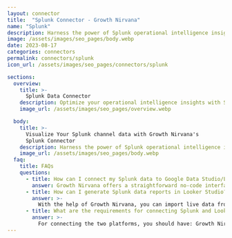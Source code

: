 ```yaml
---
layout: connector
title:  "Splunk Connector - Growth Nirvana"
name: "Splunk"
description: Harness the power of Splunk operational intelligence insights integrated into Looker Studio for strategic monitoring decisions.
image: /assets/images/seo_pages/body.webp
date: 2023-08-17
categories: connectors
permalink: connectors/splunk
icon_url: /assets/images/seo_pages/connectors/splunk

sections:
  overview:
    title: >-
      Splunk Data Connector
    description: Optimize your operational intelligence insights with Splunk integration. Seamlessly merge operational data from Splunk with Looker Studio's analytical capabilities, unlocking insights that drive monitoring strategies, anomaly detection, and operational excellence.
    image_url: /assets/images/seo_pages/overview.webp

  body:
    title: >-
      Visualize Your Splunk channel data with Growth Nirvana's
      Splunk Connector
    description: Harness the power of Splunk operational intelligence insights integrated into Looker Studio for strategic monitoring decisions.
    image_url: /assets/images/seo_pages/body.webp
  faq:
    title: FAQs
    questions:
      - title: How can I connect my Splunk data to Google Data Studio/Looker Studio?
        answer: Growth Nirvana offers a straightforward no-code interface to connect to Splunk data sources.
      - title: How can I generate Splunk data reports in Looker Studio?
        answer: >-
          With the help of Growth Nirvana, you can import live data from Splunk into Looker Studio. These data can be viewed in charts, tables, and dashboards to generate branded reports that can be shared instantly.
      - title: What are the requirements for connecting Splunk and Looker Studio?
        answer: >-
          For connecting the two platforms, you should have: Growth Nirvana Account and Splunk Ads Account
---
```

